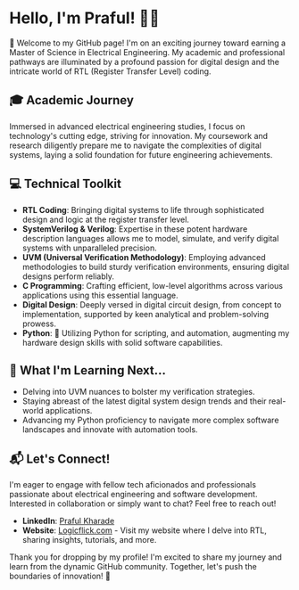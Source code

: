 # Hello, I'm Praful! 👨‍🎓

👋 Welcome to my GitHub page! I'm on an exciting journey toward earning a Master of Science in Electrical Engineering. My academic and professional pathways are illuminated by a profound passion for digital design and the intricate world of RTL (Register Transfer Level) coding.

## 🎓 Academic Journey

Immersed in advanced electrical engineering studies, I focus on technology's cutting edge, striving for innovation. My coursework and research diligently prepare me to navigate the complexities of digital systems, laying a solid foundation for future engineering achievements.

## 💻 Technical Toolkit

- **RTL Coding**: Bringing digital systems to life through sophisticated design and logic at the register transfer level.
- **SystemVerilog & Verilog**: Expertise in these potent hardware description languages allows me to model, simulate, and verify digital systems with unparalleled precision.
- **UVM (Universal Verification Methodology)**: Employing advanced methodologies to build sturdy verification environments, ensuring digital designs perform reliably.
- **C Programming**: Crafting efficient, low-level algorithms across various applications using this essential language.
- **Digital Design**: Deeply versed in digital circuit design, from concept to implementation, supported by keen analytical and problem-solving prowess.
- **Python**: 🐍 Utilizing Python for scripting, and automation, augmenting my hardware design skills with solid software capabilities.

## 🌱 What I'm Learning Next...

- Delving into UVM nuances to bolster my verification strategies.
- Staying abreast of the latest digital system design trends and their real-world applications.
- Advancing my Python proficiency to navigate more complex software landscapes and innovate with automation tools.

## 📬 Let's Connect!

I'm eager to engage with fellow tech aficionados and professionals passionate about electrical engineering and software development. Interested in collaboration or simply want to chat? Feel free to reach out!

- **LinkedIn**: [Praful Kharade](https://www.linkedin.com/in/prafulkharade/)
- **Website**: [Logicflick.com](https://www.logicflick.com) - Visit my website where I delve into RTL, sharing insights, tutorials, and more.

Thank you for dropping by my profile! I'm excited to share my journey and learn from the dynamic GitHub community. Together, let's push the boundaries of innovation! 🚀
